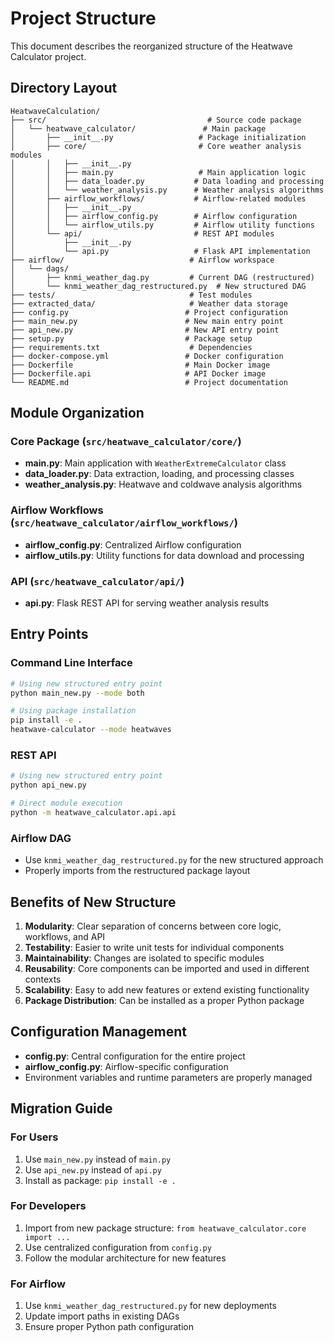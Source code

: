 # Project Structure

This document describes the reorganized structure of the Heatwave Calculator project.

## Directory Layout

```
HeatwaveCalculation/
├── src/                                    # Source code package
│   └── heatwave_calculator/               # Main package
│       ├── __init__.py                   # Package initialization
│       ├── core/                         # Core weather analysis modules
│       │   ├── __init__.py
│       │   ├── main.py                   # Main application logic
│       │   ├── data_loader.py           # Data loading and processing
│       │   └── weather_analysis.py      # Weather analysis algorithms
│       ├── airflow_workflows/           # Airflow-related modules
│       │   ├── __init__.py
│       │   ├── airflow_config.py        # Airflow configuration
│       │   └── airflow_utils.py         # Airflow utility functions
│       └── api/                         # REST API modules
│           ├── __init__.py
│           └── api.py                   # Flask API implementation
├── airflow/                            # Airflow workspace
│   └── dags/
│       ├── knmi_weather_dag.py         # Current DAG (restructured)
│       └── knmi_weather_dag_restructured.py  # New structured DAG
├── tests/                              # Test modules
├── extracted_data/                     # Weather data storage
├── config.py                          # Project configuration
├── main_new.py                        # New main entry point
├── api_new.py                         # New API entry point
├── setup.py                           # Package setup
├── requirements.txt                    # Dependencies
├── docker-compose.yml                 # Docker configuration
├── Dockerfile                         # Main Docker image
├── Dockerfile.api                     # API Docker image
└── README.md                          # Project documentation
```

## Module Organization

### Core Package (`src/heatwave_calculator/core/`)
- **main.py**: Main application with `WeatherExtremeCalculator` class
- **data_loader.py**: Data extraction, loading, and processing classes
- **weather_analysis.py**: Heatwave and coldwave analysis algorithms

### Airflow Workflows (`src/heatwave_calculator/airflow_workflows/`)
- **airflow_config.py**: Centralized Airflow configuration
- **airflow_utils.py**: Utility functions for data download and processing

### API (`src/heatwave_calculator/api/`)
- **api.py**: Flask REST API for serving weather analysis results

## Entry Points

### Command Line Interface
```bash
# Using new structured entry point
python main_new.py --mode both

# Using package installation
pip install -e .
heatwave-calculator --mode heatwaves
```

### REST API
```bash
# Using new structured entry point
python api_new.py

# Direct module execution
python -m heatwave_calculator.api.api
```

### Airflow DAG
- Use `knmi_weather_dag_restructured.py` for the new structured approach
- Properly imports from the restructured package layout

## Benefits of New Structure

1. **Modularity**: Clear separation of concerns between core logic, workflows, and API
2. **Testability**: Easier to write unit tests for individual components
3. **Maintainability**: Changes are isolated to specific modules
4. **Reusability**: Core components can be imported and used in different contexts
5. **Scalability**: Easy to add new features or extend existing functionality
6. **Package Distribution**: Can be installed as a proper Python package

## Configuration Management

- **config.py**: Central configuration for the entire project
- **airflow_config.py**: Airflow-specific configuration
- Environment variables and runtime parameters are properly managed

## Migration Guide

### For Users
1. Use `main_new.py` instead of `main.py`
2. Use `api_new.py` instead of `api.py`
3. Install as package: `pip install -e .`

### For Developers
1. Import from new package structure: `from heatwave_calculator.core import ...`
2. Use centralized configuration from `config.py`
3. Follow the modular architecture for new features

### For Airflow
1. Use `knmi_weather_dag_restructured.py` for new deployments
2. Update import paths in existing DAGs
3. Ensure proper Python path configuration